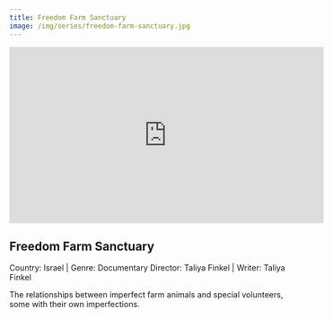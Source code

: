 ```yaml
---
title: Freedom Farm Sanctuary
image: /img/series/freedom-farm-sanctuary.jpg
---
```

<iframe width="560" height="315" src="https://youtu.be/Bnvz407WFPw" frameborder="0" allow="accelerometer; autoplay; encrypted-media; gyroscope; picture-in-picture" allowfullscreen></iframe>

## Freedom Farm Sanctuary
Country: Israel | Genre: Documentary
Director: Taliya Finkel | Writer: Taliya Finkel

The relationships between imperfect farm animals and special volunteers, some with their own imperfections.